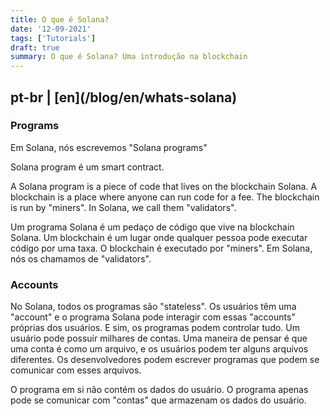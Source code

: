 ```yaml
---
title: O que é Solana?
date: '12-09-2021'
tags: ['Tutorials']
draft: true
summary: O que é Solana? Uma introdução na blockchain
---
```


<h2>pt-br | [en](/blog/en/whats-solana)</h2>

### Programs

Em Solana, nós escrevemos "Solana programs"

Solana program é um smart contract.

A Solana program is a piece of code that lives on the blockchain Solana. A blockchain is a place where anyone can run code for a fee. The blockchain is run by "miners". In Solana, we call them "validators".

Um programa Solana é um pedaço de código que vive na blockchain Solana. Um blockchain é um lugar onde qualquer pessoa pode executar código por uma taxa. O blockchain é executado por "miners". Em Solana, nós os chamamos de "validators".

### Accounts

No Solana, todos os programas são "stateless". Os usuários têm uma "account" e o programa Solana pode interagir com essas "accounts" próprias dos usuários. E sim, os programas podem controlar tudo. Um usuário pode possuir milhares de contas. Uma maneira de pensar é que uma conta é como um arquivo, e os usuários podem ter alguns arquivos diferentes. Os desenvolvedores podem escrever programas que podem se comunicar com esses arquivos.

O programa em si não contém os dados do usuário. O programa apenas pode se comunicar com "contas" que armazenam os dados do usuário.
